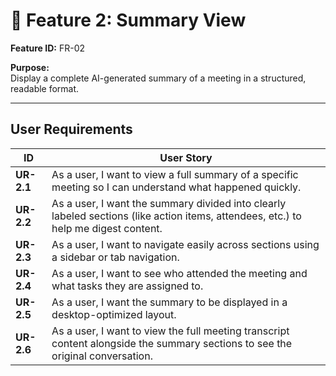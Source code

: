 # 🧩 Feature 2: Summary View

**Feature ID:** FR-02

**Purpose:**  
Display a complete AI-generated summary of a meeting in a structured, readable format.

---

## User Requirements 

| ID       | User Story                                                                                           |
|----------|----------------------------------------------------------------------------------------------------|
| **UR-2.1** | As a user, I want to view a full summary of a specific meeting so I can understand what happened quickly. |
| **UR-2.2** | As a user, I want the summary divided into clearly labeled sections (like action items, attendees, etc.) to help me digest content. |
| **UR-2.3** | As a user, I want to navigate easily across sections using a sidebar or tab navigation.            |
| **UR-2.4** | As a user, I want to see who attended the meeting and what tasks they are assigned to.             |
| **UR-2.5** | As a user, I want the summary to be displayed in a desktop-optimized layout.   |
| **UR-2.6** | As a user, I want to view the full meeting transcript content alongside the summary sections to see the original conversation. |
